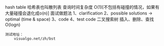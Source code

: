 hash table
    哈希表也叫散列表
    查询时间复杂度 O(1)[不包括有碰撞的情况，如果有大量碰撞会退化成o(n)]
面试做题法
    1、clarification
    2、possible solutions -> optimal (time & space)
    3、code
    4、test code
二叉搜索树
    插入、删除、查找 O(logn)

    测试地址：
        visualgo.net/zh/bst